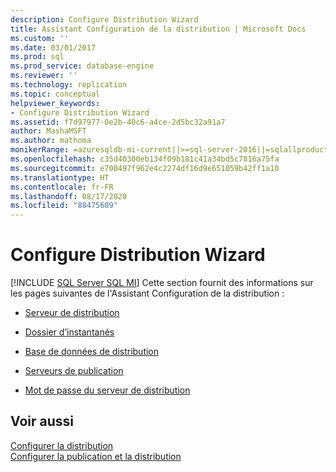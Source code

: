 ```yaml
---
description: Configure Distribution Wizard
title: Assistant Configuration de la distribution | Microsoft Docs
ms.custom: ''
ms.date: 03/01/2017
ms.prod: sql
ms.prod_service: database-engine
ms.reviewer: ''
ms.technology: replication
ms.topic: conceptual
helpviewer_keywords:
- Configure Distribution Wizard
ms.assetid: f7d97977-0e2b-40c6-a4ce-2d5bc32a91a7
author: MashaMSFT
ms.author: mathoma
monikerRange: =azuresqldb-mi-current||>=sql-server-2016||=sqlallproducts-allversions
ms.openlocfilehash: c35d40300eb134f09b181c41a34bd5c7816a75fa
ms.sourcegitcommit: e700497f962e4c2274df16d9e651059b42ff1a10
ms.translationtype: HT
ms.contentlocale: fr-FR
ms.lasthandoff: 08/17/2020
ms.locfileid: "88475609"
---
```

# <a name="configure-distribution-wizard"></a>Configure Distribution Wizard
[!INCLUDE [SQL Server SQL MI](../../includes/applies-to-version/sql-asdbmi.md)]
  Cette section fournit des informations sur les pages suivantes de l'Assistant Configuration de la distribution :  
  
-   [Serveur de distribution](../../relational-databases/replication/distributor.md)  
  
-   [Dossier d’instantanés](../../relational-databases/replication/snapshot-folder.md)  
  
-   [Base de données de distribution](../../relational-databases/replication/distribution-database.md)  
  
-   [Serveurs de publication](../../relational-databases/replication/publishers.md)  
  
-   [Mot de passe du serveur de distribution](../../relational-databases/replication/distributor-password.md)  
  
## <a name="see-also"></a>Voir aussi  
 [Configurer la distribution](../../relational-databases/replication/configure-distribution.md)   
 [Configurer la publication et la distribution](../../relational-databases/replication/configure-publishing-and-distribution.md)   

  
  
